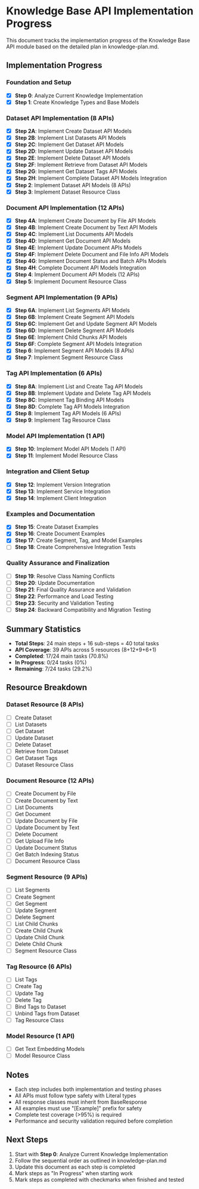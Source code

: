 # Knowledge Base API Implementation Progress

This document tracks the implementation progress of the Knowledge Base API module based on the detailed plan in knowledge-plan.md.

## Implementation Progress

### Foundation and Setup
- [x] **Step 0**: Analyze Current Knowledge Implementation
- [x] **Step 1**: Create Knowledge Types and Base Models

### Dataset API Implementation (8 APIs)
- [x] **Step 2A**: Implement Create Dataset API Models
- [x] **Step 2B**: Implement List Datasets API Models
- [x] **Step 2C**: Implement Get Dataset API Models
- [x] **Step 2D**: Implement Update Dataset API Models
- [x] **Step 2E**: Implement Delete Dataset API Models
- [x] **Step 2F**: Implement Retrieve from Dataset API Models
- [x] **Step 2G**: Implement Get Dataset Tags API Models
- [x] **Step 2H**: Implement Complete Dataset API Models Integration
- [x] **Step 2**: Implement Dataset API Models (8 APIs)
- [x] **Step 3**: Implement Dataset Resource Class

### Document API Implementation (12 APIs)
- [x] **Step 4A**: Implement Create Document by File API Models
- [x] **Step 4B**: Implement Create Document by Text API Models
- [x] **Step 4C**: Implement List Documents API Models
- [x] **Step 4D**: Implement Get Document API Models
- [x] **Step 4E**: Implement Update Document APIs Models
- [x] **Step 4F**: Implement Delete Document and File Info API Models
- [x] **Step 4G**: Implement Document Status and Batch APIs Models
- [x] **Step 4H**: Complete Document API Models Integration
- [x] **Step 4**: Implement Document API Models (12 APIs)
- [x] **Step 5**: Implement Document Resource Class

### Segment API Implementation (9 APIs)
- [x] **Step 6A**: Implement List Segments API Models
- [x] **Step 6B**: Implement Create Segment API Models
- [x] **Step 6C**: Implement Get and Update Segment API Models
- [x] **Step 6D**: Implement Delete Segment API Models
- [x] **Step 6E**: Implement Child Chunks API Models
- [x] **Step 6F**: Complete Segment API Models Integration
- [x] **Step 6**: Implement Segment API Models (8 APIs)
- [x] **Step 7**: Implement Segment Resource Class

### Tag API Implementation (6 APIs)
- [x] **Step 8A**: Implement List and Create Tag API Models
- [x] **Step 8B**: Implement Update and Delete Tag API Models
- [x] **Step 8C**: Implement Tag Binding API Models
- [x] **Step 8D**: Complete Tag API Models Integration
- [x] **Step 8**: Implement Tag API Models (6 APIs)
- [x] **Step 9**: Implement Tag Resource Class

### Model API Implementation (1 API)
- [x] **Step 10**: Implement Model API Models (1 API)
- [x] **Step 11**: Implement Model Resource Class

### Integration and Client Setup
- [x] **Step 12**: Implement Version Integration
- [x] **Step 13**: Implement Service Integration
- [x] **Step 14**: Implement Client Integration

### Examples and Documentation
- [x] **Step 15**: Create Dataset Examples
- [x] **Step 16**: Create Document Examples
- [x] **Step 17**: Create Segment, Tag, and Model Examples
- [ ] **Step 18**: Create Comprehensive Integration Tests

### Quality Assurance and Finalization
- [ ] **Step 19**: Resolve Class Naming Conflicts
- [ ] **Step 20**: Update Documentation
- [ ] **Step 21**: Final Quality Assurance and Validation
- [ ] **Step 22**: Performance and Load Testing
- [ ] **Step 23**: Security and Validation Testing
- [ ] **Step 24**: Backward Compatibility and Migration Testing

## Summary Statistics

- **Total Steps**: 24 main steps + 16 sub-steps = 40 total tasks
- **API Coverage**: 39 APIs across 5 resources (8+12+9+6+1)
- **Completed**: 17/24 main tasks (70.8%)
- **In Progress**: 0/24 tasks (0%)
- **Remaining**: 7/24 tasks (29.2%)

## Resource Breakdown

### Dataset Resource (8 APIs)
- [ ] Create Dataset
- [ ] List Datasets
- [ ] Get Dataset
- [ ] Update Dataset
- [ ] Delete Dataset
- [ ] Retrieve from Dataset
- [ ] Get Dataset Tags
- [ ] Dataset Resource Class

### Document Resource (12 APIs)
- [ ] Create Document by File
- [ ] Create Document by Text
- [ ] List Documents
- [ ] Get Document
- [ ] Update Document by File
- [ ] Update Document by Text
- [ ] Delete Document
- [ ] Get Upload File Info
- [ ] Update Document Status
- [ ] Get Batch Indexing Status
- [ ] Document Resource Class

### Segment Resource (9 APIs)
- [ ] List Segments
- [ ] Create Segment
- [ ] Get Segment
- [ ] Update Segment
- [ ] Delete Segment
- [ ] List Child Chunks
- [ ] Create Child Chunk
- [ ] Update Child Chunk
- [ ] Delete Child Chunk
- [ ] Segment Resource Class

### Tag Resource (6 APIs)
- [ ] List Tags
- [ ] Create Tag
- [ ] Update Tag
- [ ] Delete Tag
- [ ] Bind Tags to Dataset
- [ ] Unbind Tags from Dataset
- [ ] Tag Resource Class

### Model Resource (1 API)
- [ ] Get Text Embedding Models
- [ ] Model Resource Class

## Notes

- Each step includes both implementation and testing phases
- All APIs must follow type safety with Literal types
- All response classes must inherit from BaseResponse
- All examples must use "[Example]" prefix for safety
- Complete test coverage (>95%) is required
- Performance and security validation required before completion

## Next Steps

1. Start with **Step 0**: Analyze Current Knowledge Implementation
2. Follow the sequential order as outlined in knowledge-plan.md
3. Update this document as each step is completed
4. Mark steps as "In Progress" when starting work
5. Mark steps as completed with checkmarks when finished and tested